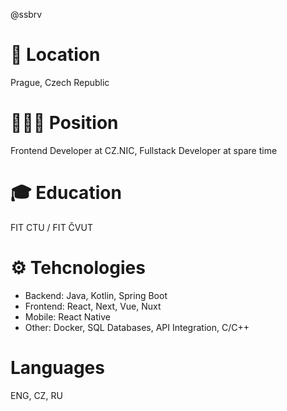 @ssbrv

# 📍 Location
Prague, Czech Republic
# 👨🏻‍💻 Position
Frontend Developer at CZ.NIC, Fullstack Developer at spare time
# 🎓 Education
FIT CTU / FIT ČVUT
# ⚙️ Tehcnologies
- Backend: Java, Kotlin, Spring Boot
- Frontend: React, Next, Vue, Nuxt
- Mobile: React Native
- Other: Docker, SQL Databases, API Integration, C/C++
# Languages
ENG, CZ, RU
